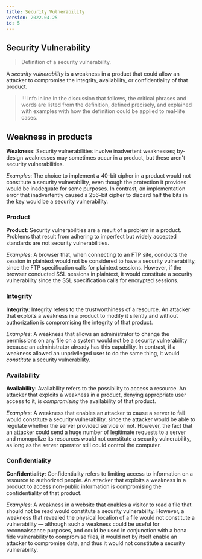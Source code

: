 ```yaml
---
title: Security Vulnerability
version: 2022.04.25
id: 5
---
```


## Security Vulnerability

> Definition of a security vulnerability.

A _security vulnerability_ is a weakness in a product that could allow an attacker to compromise the integrity, availability, or confidentiality of that product.

> !!! info inline In the discussion that follows, the critical phrases and words are listed from the definition, defined precisely, and explained with examples with how the definition could be applied to real-life cases.

## Weakness in products

**Weakness**: Security vulnerabilities involve inadvertent weaknesses; by-design weaknesses may sometimes occur in a product, but these aren't security vulnerabilities.

_Examples_: The choice to implement a 40-bit cipher in a product would not constitute a security vulnerability, even though the protection it provides would be inadequate for some purposes. In contrast, an implementation error that inadvertently caused a 256-bit cipher to discard half the bits in the key would be a security vulnerability.

### Product

**Product**: Security vulnerabilities are a result of a problem in a product. Problems that result from adhering to imperfect but widely accepted standards are not security vulnerabilities.

_Examples_: A browser that, when connecting to an FTP site, conducts the session in plaintext would not be considered to have a security vulnerability, since the FTP specification calls for plaintext sessions. However, if the browser conducted SSL sessions in plaintext, it would constitute a security vulnerability since the SSL specification calls for encrypted sessions.

### Integrity

**Integrity**: Integrity refers to the trustworthiness of a resource. An attacker that exploits a weakness in a product to modify it silently and without authorization is compromising the integrity of that product.

_Examples_: A weakness that allows an administrator to change the permissions on any file on a system would not be a security vulnerability because an administrator already has this capability. In contrast, if a weakness allowed an unprivileged user to do the same thing, it would _constitute_ a security vulnerability.

### Availability

**Availability**: Availability refers to the possibility to access a resource. An attacker that exploits a weakness in a product, denying appropriate user access to it, is _compromising_ the availability of that product.

_Examples_: A weakness that enables an attacker to cause a server to fail would constitute a security vulnerability, since the attacker would be able to regulate whether the server provided service or not. However, the fact that an attacker could send a huge number of legitimate requests to a server and monopolize its resources would not constitute a security vulnerability, as long as the server operator still could control the computer.

### Confidentiality

**Confidentiality**: Confidentiality refers to limiting access to information on a resource to authorized people. An attacker that exploits a weakness in a product to access non-public information is compromising the confidentiality of that product.

_Examples_: A weakness in a website that enables a visitor to read a file that should not be read would constitute a security vulnerability. However, a weakness that revealed the physical location of a file would not constitute a vulnerability — although such a weakness could be useful for reconnaissance purposes, and could be used in conjunction with a bona fide vulnerability to compromise files, it would not by itself enable an attacker to compromise data, and thus it would not constitute a security vulnerability.
